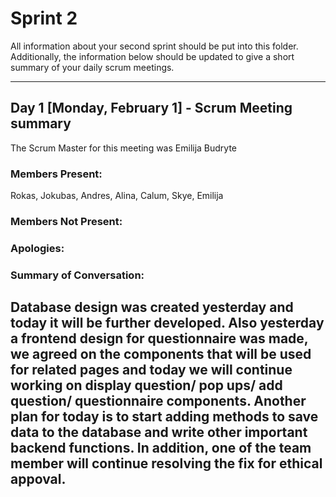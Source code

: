 # Sprint 2

All information about your second sprint should be put into this folder. Additionally, the information below should be updated to give a short summary of your daily scrum meetings.

---

## Day 1 [Monday, February 1] - Scrum Meeting summary
The Scrum Master for this meeting was Emilija Budryte

### Members Present:
Rokas, Jokubas, Andres, Alina, Calum, Skye, Emilija

### Members Not Present:
### Apologies:

### Summary of Conversation:
Database design was created yesterday and today it will be further developed. Also yesterday a frontend design for questionnaire was made, we agreed on the components that will be used for related pages and today we will continue working on display question/ pop ups/ add question/ questionnaire components. Another plan for today is to start adding methods to save data to the database and write other important backend functions. In addition, one of the team member will continue resolving the fix for ethical appoval.
---
